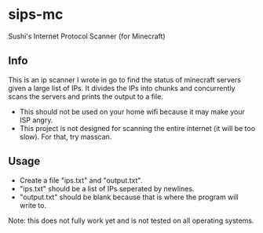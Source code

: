 # sips-mc
Sushi's Internet Protocol Scanner (for Minecraft)

## Info
This is an ip scanner I wrote in go to find the status of minecraft servers given a large list of IPs. 
It divides the IPs into chunks and concurrently scans the servers and prints the output to a file.
- This should not be used on your home wifi because it may make your ISP angry.
- This project is not designed for scanning the entire internet (it will be too slow). For that, try masscan.

## Usage
- Create a file "ips.txt" and "output.txt".
- "ips.txt" should be a list of IPs seperated by newlines.
- "output.txt" should be blank because that is where the program will write to.

Note: this does not fully work yet and is not tested on all operating systems.
